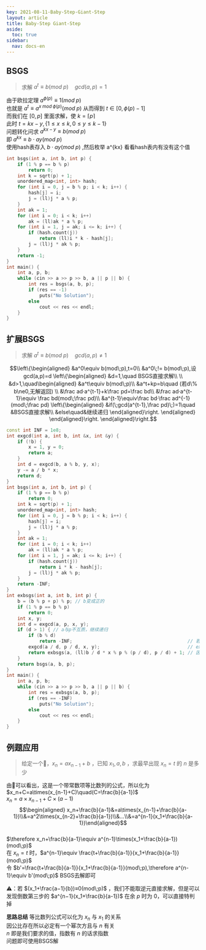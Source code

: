 ```yaml
---
key: 2021-08-11-Baby-Step-Giant-Step
layout: article
title: Baby-Step Giant-Step
aside:
  toc: true
sidebar:
  nav: docs-en
---
```


## BSGS

> 求解 $a^t\equiv b(mod\;p)\quad gcd(a,p)=1$   

由于欧拉定理 $a^{\phi(p)}\equiv1(mod\;p)$  
也就是 $a^t\equiv a^{x\;mod\;\phi(p)}(mod\;p)$ 从而得到 $t\in[0,\phi(p)-1]$  
而我们在 $[0,p]$ 里面求解，使 $k=⌈p⌉$  
此时 $t=kx−y,\{1≤x≤k,0≤y≤k−1\}$  
问题转化问求 $a^{kx−y}≡b(mod\;p)$  
即 $a^{kx}≡b⋅ay(mod\;p)$  
使用hash表存入 $b⋅ay(mod\;p)$ ,然后枚举 a^{kx} 看看hash表内有没有这个值  

```cpp
int bsgs(int a, int b, int p) {
    if (1 % p == b % p)
        return 0;
    int k = sqrt(p) + 1;
    unordered_map<int, int> hash;
    for (int i = 0, j = b % p; i < k; i++) {
        hash[j] = i;
        j = (ll)j * a % p;
    }
    int ak = 1;
    for (int i = 0; i < k; i++)
        ak = (ll)ak * a % p;
    for (int i = 1, j = ak; i <= k; i++) {
        if (hash.count(j))
            return (ll)i * k - hash[j];
        j = (ll)j * ak % p;
    }
    return -1;
}
int main() {
    int a, p, b;
    while (cin >> a >> p >> b, a || p || b) {
        int res = bsgs(a, b, p);
        if (res == -1)
            puts("No Solution");
        else
            cout << res << endl;
    }
}
```

## 扩展BSGS

> 求解 $a^t≡b(mod\;p)\quad gcd(a,p)\neq1$  

$$\left\{\begin{aligned} 
   &a^0\equiv b(mod\;p),t=0\\
   &a^0\;!= b(mod\;p),设gcd(a,p)=d
  \left\{\begin{aligned} 
  &d=1,\quad BSGS直接求解\\
\\
  &d>1,\quad\begin{aligned}
​         &a^t\equiv b(mod\;p)\\
​         &a^t+kp=b\quad (若d\% b\ne0,无解返回) \\
​         &\frac ad·a^{t-1}+k\frac pd=\frac bd\\
​         &\frac ad·a^{t-1}\equiv \frac bd(mod\;\frac pd)\\
​         &a^{t-1}\equiv\frac bd·\frac ad^{-1}(mod\;\frac pd)
  \left\{\begin{aligned} 
  &if(\;gcd(a^{t-1},\frac pd)\;)=1\quad &BSGS直接求解\\
  &else\quad&继续递归
\end{aligned}\right.
\end{aligned}
\end{aligned}\right. 
\end{aligned}\right.$$

```cpp
const int INF = 1e8;
int exgcd(int a, int b, int &x, int &y) {
    if (!b) {
        x = 1, y = 0;
        return a;
    }
    int d = exgcd(b, a % b, y, x);
    y -= a / b * x;
    return d;
}
int bsgs(int a, int b, int p) {
    if (1 % p == b % p)
        return 0;
    int k = sqrt(p) + 1;
    unordered_map<int, int> hash;
    for (int i = 0, j = b % p; i < k; i++) {
        hash[j] = i;
        j = (ll)j * a % p;
    }
    int ak = 1;
    for (int i = 0; i < k; i++)
        ak = (ll)ak * a % p;
    for (int i = 1, j = ak; i <= k; i++) {
        if (hash.count(j))
            return i * k - hash[j];
        j = (ll)j * ak % p;
    }
    return -INF;
}
int exbsgs(int a, int b, int p) {
    b = (b % p + p) % p; // b变成正的
    if (1 % p == b % p)
        return 0;
    int x, y;
    int d = exgcd(a, p, x, y);
    if (d > 1) { // a与p不互质，继续递归
        if (b % d)
            return -INF;                                          // 若b不是gcd的倍数
        exgcd(a / d, p / d, x, y);                                // exgcd求逆元
        return exbsgs(a, (ll)b / d * x % p % (p / d), p / d) + 1; // 因为本来求的是t-1的最小值，+1得t
    }
    return bsgs(a, b, p);
}
int main() {
    int a, p, b;
    while (cin >> a >> p >> b, a || p || b) {
        int res = exbsgs(a, b, p);
        if (res == -INF)
            puts("No Solution");
        else
            cout << res << endl;
    }
}
```

## 例题应用

> 给定一个🍅，$x_n=ax_{n−1}+b$ ，已知 $x_1,a,b$ ，求最早出现 $x_n=t$ 的 $n$ 是多少
  
由🍅可以看出，这是一个带常数项等比数列的公式，所以化为  
$x_n+C=a\times(x_{n-1}+C)\quad(C=\frac{b}{a-1})$  
$x_n=a\times x_{n-1}+C\times(a-1)$    
$$\begin{aligned}
x_n+\frac{b}{a-1}&=a\times(x_{n-1}+\frac{b}{a-1})\\&=a^2\times(x_{n-2}+\frac{b}{a-1})\\&...\\&=a^{n-1}(x_1+\frac{b}{a-1})\end{aligned}$$  
$\therefore x_n+\frac{b}{a-1}\equiv a^{n-1}\times(x_1+\frac{b}{a-1})(mod\;p)$  
在 $x_n=t$ 时，$a^{n-1}\equiv \frac{t+\frac{b}{a-1}}{x_1+\frac{b}{a-1}}(mod\;p)$   
令 $b'=\frac{t+\frac{b}{a-1}}{x_1+\frac{b}{a-1}}(mod\;p),\therefore a^{n-1}\equiv b'(mod\;p)$ BSGS去解即可     

⚠️：若 $(x_1+\frac{a−1}{b})≡0(mod\;p)$ ，我们不能取逆元直接求解，但是可以发现倒数第三步的 $a^{n−1}(x_1+\frac{b}{a-1})$ 在余 $p$ 时为 $0$，可以直接特判掉    

**思路总结** 等比数列公式可以化为 $x_n$ 与 $x_1$ 的关系  
因公比存在所以必定有一个幂次方且与 $n$ 有关  
$n$ 即是我们要求的值，指数有 $n$ 的话求指数    
问题即可使用BSGS解  

